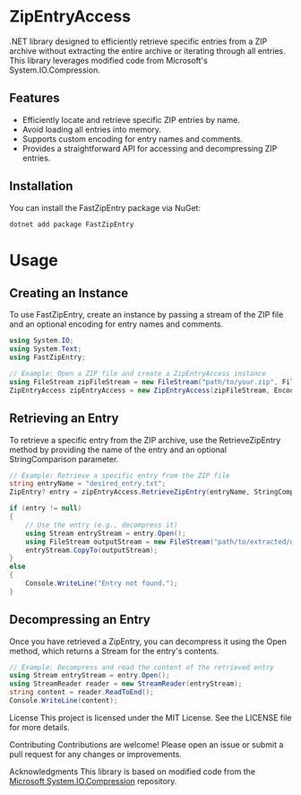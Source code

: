 # ZipEntryAccess

.NET library designed to efficiently retrieve specific entries from a ZIP archive without extracting the entire archive or iterating through all entries. This library leverages modified code from Microsoft's System.IO.Compression.

## Features

- Efficiently locate and retrieve specific ZIP entries by name.
- Avoid loading all entries into memory.
- Supports custom encoding for entry names and comments.
- Provides a straightforward API for accessing and decompressing ZIP entries.

## Installation

You can install the FastZipEntry package via NuGet:

```sh
dotnet add package FastZipEntry
```

# Usage

## Creating an Instance

To use FastZipEntry, create an instance by passing a stream of the ZIP file and an optional encoding for entry names and comments.

```csharp
using System.IO;
using System.Text;
using FastZipEntry;

// Example: Open a ZIP file and create a ZipEntryAccess instance
using FileStream zipFileStream = new FileStream("path/to/your.zip", FileMode.Open, FileAccess.Read);
ZipEntryAccess zipEntryAccess = new ZipEntryAccess(zipFileStream, Encoding.UTF8);
```

## Retrieving an Entry

To retrieve a specific entry from the ZIP archive, use the RetrieveZipEntry method by providing the name of the entry and an optional StringComparison parameter.

```csharp
// Example: Retrieve a specific entry from the ZIP file
string entryName = "desired_entry.txt";
ZipEntry? entry = zipEntryAccess.RetrieveZipEntry(entryName, StringComparison.OrdinalIgnoreCase);

if (entry != null)
{
    // Use the entry (e.g., decompress it)
    using Stream entryStream = entry.Open();
    using FileStream outputStream = new FileStream("path/to/extracted/desired_entry.txt", FileMode.Create, FileAccess.Write);
    entryStream.CopyTo(outputStream);
}
else
{
    Console.WriteLine("Entry not found.");
}
```

## Decompressing an Entry

Once you have retrieved a ZipEntry, you can decompress it using the Open method, which returns a Stream for the entry's contents.

```csharp
// Example: Decompress and read the content of the retrieved entry
using Stream entryStream = entry.Open();
using StreamReader reader = new StreamReader(entryStream);
string content = reader.ReadToEnd();
Console.WriteLine(content);
```

License
This project is licensed under the MIT License. See the LICENSE file for more details.

Contributing
Contributions are welcome! Please open an issue or submit a pull request for any changes or improvements.

Acknowledgments
This library is based on modified code from the [Microsoft System.IO.Compression](https://github.com/dotnet/runtime/tree/9daa4b41eb9f157e79eaf05e2f7451c9c8f6dbdc/src/libraries/System.IO.Compression/src/System/IO/Compression) repository.
